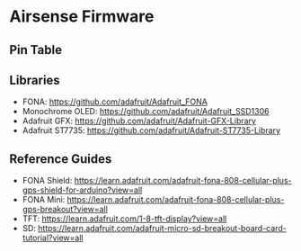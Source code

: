 # Airsense Firmware

## Pin Table


## Libraries
* FONA: https://github.com/adafruit/Adafruit_FONA
* Monochrome OLED: https://github.com/adafruit/Adafruit_SSD1306
* Adafruit GFX: https://github.com/adafruit/Adafruit-GFX-Library
* Adafruit ST7735: https://github.com/adafruit/Adafruit-ST7735-Library

## Reference Guides
* FONA Shield: https://learn.adafruit.com/adafruit-fona-808-cellular-plus-gps-shield-for-arduino?view=all
* FONA Mini: https://learn.adafruit.com/adafruit-fona-808-cellular-plus-gps-breakout?view=all
* TFT: https://learn.adafruit.com/1-8-tft-display?view=all
* SD: https://learn.adafruit.com/adafruit-micro-sd-breakout-board-card-tutorial?view=all
